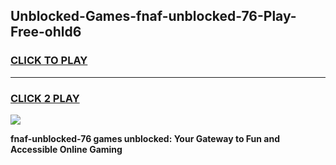
## Unblocked-Games-fnaf-unblocked-76-Play-Free-ohld6
<h3>
<a href="https://premium76.site?title=fnaf-unblocked-76&ref=23A">CLICK TO PLAY</a></h3>
<hr>

<h3>
<a href="https://premium76.site?title=fnaf-unblocked-76&ref=23A">CLICK 2 PLAY</a>
  
</h3>

<a href="https://premium76.site?title=fnaf-unblocked-76&ref=23A"><img src="https://clearcache.store/games.png"></a>


**fnaf-unblocked-76 games unblocked: Your Gateway to Fun and Accessible Online Gaming**
